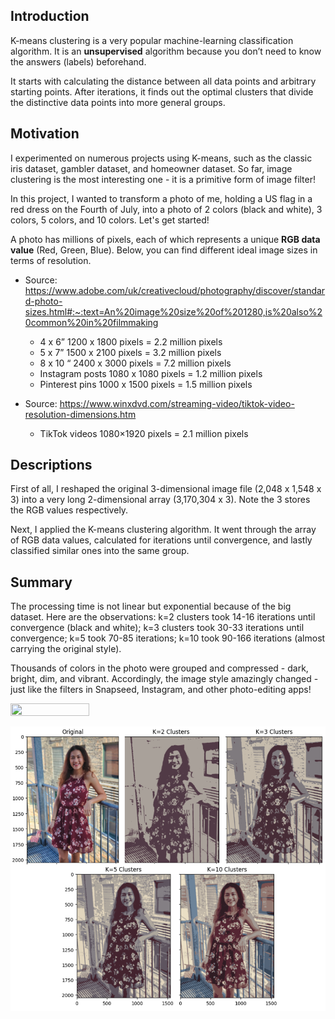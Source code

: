 ## Introduction

K-means clustering is a very popular machine-learning classification algorithm. It is an **unsupervised** algorithm because you don’t need to know the answers (labels) beforehand. 

It starts with calculating the distance between all data points and arbitrary starting points. After iterations, it finds out the optimal clusters that divide the distinctive data points into more general groups. 

## Motivation

I experimented on numerous projects using K-means, such as the classic iris dataset, gambler dataset, and homeowner dataset. So far, image clustering is the most interesting one - it is a primitive form of image filter!

In this project, I wanted to transform a photo of me, holding a US flag in a red dress on the Fourth of July, into a photo of 2 colors (black and white), 3 colors, 5 colors, and 10 colors. Let's get started!


A photo has millions of pixels, each of which represents a unique **RGB data value** (Red, Green, Blue). Below, you can find different ideal image sizes in terms of resolution.

- Source: https://www.adobe.com/uk/creativecloud/photography/discover/standard-photo-sizes.html#:~:text=An%20image%20size%20of%201280,is%20also%20common%20in%20filmmaking
	- 4 x 6” 1200 x 1800 pixels = 2.2 million pixels
	- 5 x 7” 1500 x 2100 pixels = 3.2 million pixels
	- 8 x 10 “ 2400 x 3000 pixels = 7.2 million pixels
	- Instagram posts 1080 x 1080 pixels = 1.2 million pixels 
	- Pinterest pins 1000 x 1500 pixels = 1.5 million pixels

- Source: https://www.winxdvd.com/streaming-video/tiktok-video-resolution-dimensions.htm
	- TikTok videos 1080×1920 pixels = 2.1 million pixels



## Descriptions

First of all, I reshaped the original 3-dimensional image file (2,048 x 1,548 x 3) into a very long 2-dimensional array (3,170,304 x 3). Note the 3 stores the RGB values respectively.

Next, I applied the K-means clustering algorithm. It went through the array of RGB data values, calculated for iterations until convergence, and lastly classified similar ones into the same group. 


## Summary 
The processing time is not linear but exponential because of the big dataset. Here are the observations: k=2 clusters took 14-16 iterations until convergence (black and white); k=3 clusters took 30-33 iterations until convergence; k=5 took 70-85 iterations; k=10 took 90-166 iterations (almost carrying the original style). 

Thousands of colors in the photo were grouped and compressed - dark, bright, dim, and vibrant. Accordingly, the image style amazingly changed - just like the filters in Snapseed, Instagram, and other photo-editing apps!

<img src="pic.jpeg" width="50%" height="50%" />

![alt text](https://github.com/kellychin79/image_clustering/blob/main/output.png?raw=true) 


